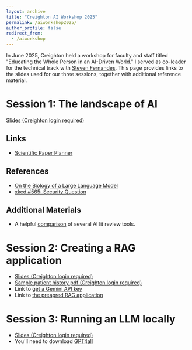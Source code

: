 ```yaml
---
layout: archive
title: "Creighton AI Workshop 2025"
permalink: /aiworkshop2025/
author_profile: false
redirect_from:
  - /aiworkshop
---
```


In June 2025, Creighton held a workshop for faculty and staff titled "Educating the Whole Person in an AI-Driven World."
I served as co-leader for the technical track with [Steven Fernandes](https://steven-fernandes.com/). This page provides links to the slides used for our three sessions, together with additional reference material.

# Session 1: The landscape of AI

[Slides (Creighton login required)](https://creightonuniv-my.sharepoint.com/:p:/g/personal/abk36556_creighton_edu/ET9pWFTtI6JEu0-DdWcURMQB8P35TjTLVb4zzWJT35tOdQ?e=XCvm9G)

## Links

 - [Scientific Paper Planner](https://scientific-paper-planner-test.vercel.app/)

## References

 - [On the Biology of a Large Language Model](https://transformer-circuits.pub/2025/attribution-graphs/biology.html)
 - [xkcd #565: Security Question](https://xkcd.com/565/)

## Additional Materials

 - A helpful [comparison](https://sarahconstantin.substack.com/p/ai-deep-research-tools-reviewed) of several AI lit review tools.

# Session 2: Creating a RAG application

 - [Slides (Creighton login required)](https://creightonuniv-my.sharepoint.com/:p:/g/personal/slf20757_creighton_edu/EX9CKyZDYWpKuiOxr4F6u9YBWlqEO0EttGtT4jtGvCjFsw?e=DfmoGf)
 - [Sample patient history pdf (Creighton login required)](https://creightonuniv-my.sharepoint.com/:b:/g/personal/abk36556_creighton_edu/EdQ-NhfbOhtKqXufE9rRJ9wBF6sWIf7d3qM0wDZuI8RaWg?e=dhE7zu)
 - Link to [get a Gemini API key](https://ai.google.dev/gemini-api/docs/api-key)
 - Link to [the preapred RAG application](https://huggingface.co/spaces/stevafernandes/RAG)


# Session 3: Running an LLM locally

 - [Slides (Creighton login required)](https://creightonuniv-my.sharepoint.com/:p:/g/personal/abk36556_creighton_edu/ETmk7wvxTB5DjsQhFBjRaqEBBPG0_mQWiLORfVRYQnjXFw?e=lPInGX)
 - You'll need to download [GPT4all](https://www.nomic.ai/gpt4all)
